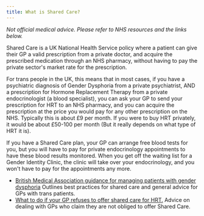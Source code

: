 ```yaml
---
title: What is Shared Care?
---
```

*Not official medical advice. Please refer to NHS resources and the links below.*

Shared Care is a UK National Health Service policy where a patient can give their GP a valid prescription from a private doctor, and acquire the prescribed medication through an NHS pharmacy, without having to pay the private sector's market rate for the prescription. 

For trans people in the UK, this means that in most cases, if you have a psychiatric diagnosis of Gender Dysphoria from a private psychiatrist, AND a prescription for Hormone Replacement Therapy from a private endocrinologist (a blood specialist), you can ask your GP to send your prescription for HRT to an NHS pharmacy, and you can acquire the prescription at the price you would pay for any other prescription on the NHS. Typically this is about £9 per month. If you were to buy HRT privately, it would be about £50-100 per month (But it really depends on what type of HRT it is). 

If you have a Shared Care plan, your GP can arrange free blood tests for you, but you will have to pay for private endocrinology appointments to have these blood results monitored. When you get off the waiting list for a Gender Identity Clinic, the clinic will take over your endocrinology, and you won't have to pay for the appointments any more.

- [British Medical Association guidance for managing patients with gender dysphoria](https://www.bma.org.uk/advice-and-support/gp-practices/gp-service-provision/managing-patients-with-gender-dysphoria) Outlines best practices for shared care and general advice for GPs with trans patients.
- [What to do if your GP refuses to offer shared care for HRT.](https://transactual.org.uk/medical-transition/my-gp-is-refusing-to-prescribe-my-hrt-what-can-i-do/) Advice on dealing with GPs who claim they are not obliged to offer Shared Care.